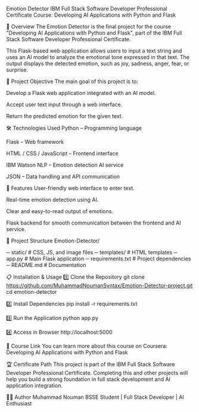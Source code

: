 Emotion Detector
IBM Full Stack Software Developer Professional Certificate
Course: Developing AI Applications with Python and Flask

📌 Overview
The Emotion Detector is the final project for the course "Developing AI Applications with Python and Flask", part of the IBM Full Stack Software Developer Professional Certificate.

This Flask-based web application allows users to input a text string and uses an AI model to analyze the emotional tone expressed in that text. The output displays the detected emotion, such as joy, sadness, anger, fear, or surprise.

🎯 Project Objective
The main goal of this project is to:

Develop a Flask web application integrated with an AI model.

Accept user text input through a web interface.

Return the predicted emotion for the given text.

🛠️ Technologies Used
Python – Programming language

Flask – Web framework

HTML / CSS / JavaScript – Frontend interface

IBM Watson NLP – Emotion detection AI service

JSON – Data handling and API communication

🚀 Features
User-friendly web interface to enter text.

Real-time emotion detection using AI.

Clear and easy-to-read output of emotions.

Flask backend for smooth communication between the frontend and AI service.

📂 Project Structure
Emotion-Detector/

─ static/              # CSS, JS, and image files
─ templates/           # HTML templates
─ app.py               # Main Flask application
─ requirements.txt     # Project dependencies
─ README.md            # Documentation
      
📋 Installation & Usage
1️⃣ Clone the Repository
git clone https://github.com/MuhammadNoumanSyntax/Emotion-Detector-project.git
cd emotion-detector

2️⃣ Install Dependencies
pip install -r requirements.txt

3️⃣ Run the Application
python app.py

4️⃣ Access in Browser
http://localhost:5000

📖 Course Link
You can learn more about this course on Coursera:
Developing AI Applications with Python and Flask

🏆 Certificate Path
This project is part of the IBM Full Stack Software Developer Professional Certificate. Completing this and other projects will help you build a strong foundation in full stack development and AI application integration.

👨‍💻 Author
Muhammad Nouman
BSSE Student | Full Stack Developer | AI Enthusiast
